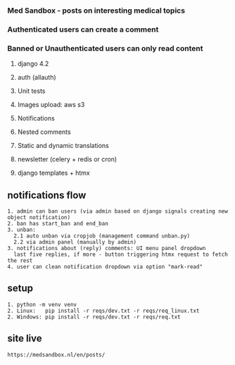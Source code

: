 ### Med Sandbox - posts on interesting medical topics

### Authenticated users can create a comment

### Banned or Unauthenticated users can only read content

1. django 4.2

2. auth (allauth)

3. Unit tests

4. Images upload: aws s3

5. Notifications

6. Nested comments

7. Static and dynamic translations

8. newsletter (celery + redis or cron)

9. django templates + htmx

## notifications flow

```
1. admin can ban users (via admin based on django signals creating new object notification)
2. ban has start_ban and end_ban
3. unban:
  2.1 auto unban via cropjob (management command unban.py)
  2.2 via admin panel (manually by admin)
3. notifications about (reply) comments: UI menu panel dropdown
  last five replies, if more - button triggering htmx request to fetch the rest
4. user can clean notification dropdown via option "mark-read"

```

## setup

```
1. python -m venv venv
2. Linux:   pip install -r reqs/dev.txt -r reqs/req_linux.txt
2. Windows: pip install -r reqs/dev.txt -r reqs/req.txt

```

## site live

`https://medsandbox.nl/en/posts/`
